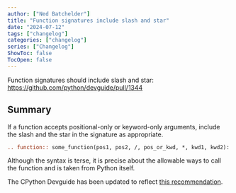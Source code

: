 ```yaml
---
author: ["Ned Batchelder"]
title: "Function signatures include slash and star"
date: "2024-07-12"
tags: ["changelog"]
categories: ["changelog"]
series: ["Changelog"]
ShowToc: false
TocOpen: false
---
```


Function signatures should include slash and star: https://github.com/python/devguide/pull/1344

## Summary

If a function accepts positional-only or keyword-only arguments, include the
slash and the star in the signature as appropriate.

```rst
.. function:: some_function(pos1, pos2, /, pos_or_kwd, *, kwd1, kwd2):
```

Although the syntax is terse, it is precise about the allowable ways to call
the function and is taken from Python itself.

The CPython Devguide has been updated to reflect [this recommendation](https://devguide.python.org/documentation/style-guide/#function-signatures).
